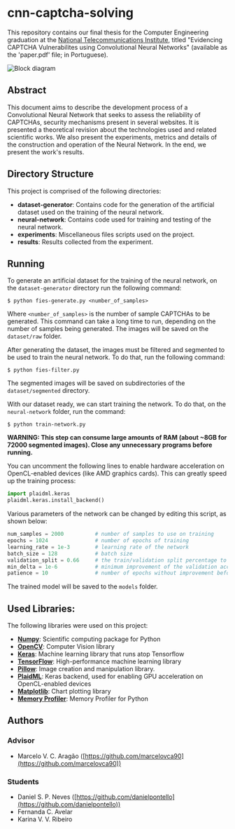 # cnn-captcha-solving

This repository contains our final thesis for the Computer Engineering graduation at the [National Telecommunications Institute](http://inatel.br/), titled "Evidencing CAPTCHA Vulnerabilites using Convolutional Neural Networks" (available as the 'paper.pdf' file; in Portuguese).

![Block diagram](https://github.com/danielpontello/cnn-captcha-solving/blob/master/results/block-diagram.png)

## Abstract

This document aims to describe the development process of a Convolutional Neural Network that seeks to assess the reliability of CAPTCHAs, security mechanisms present in several websites. It is presented a theoretical revision about the technologies used and related scientific works. We also present the experiments, metrics and details of the construction and operation of the Neural Network. In the end, we present the work's results.

## Directory Structure

This project is comprised of the following directories:

 - **dataset-generator**: Contains code for the generation of the artificial dataset used on the training of the neural network.
 - **neural-network**: Contains code used for training and testing of the neural network.
 - **experiments**: Miscellaneous files scripts used on the project.
 - **results**: Results collected from the experiment.

## Running

To generate an artificial dataset for the training of the neural network, on the `dataset-generator` directory run the following command:

```shell
$ python fies-generate.py <number_of_samples>
```

Where `<number_of_samples>` is the number of sample CAPTCHAs to be generated. This command can take a long time to run, depending on the number of samples being generated. The images will be saved on the `dataset/raw` folder.

After generating the dataset, the images must be filtered and segmented to be used to train the neural network. To do that, run the following command:

```shell
$ python fies-filter.py
```

The segmented images will be saved on subdirectories of the `dataset/segmented` directory.

With our dataset ready, we can start training the network. To do that, on the `neural-network` folder, run the command:

```shell
$ python train-network.py
```

**WARNING: This step can consume large amounts of RAM (about ~8GB for 72000 segmented images). Close any unnecessary programs before running.**

You can uncomment the following lines to enable hardware acceleration on OpenCL-enabled devices (like AMD graphics cards). This can greatly speed up the training process:

```python
import plaidml.keras
plaidml.keras.install_backend()
```

Various parameters of the network can be changed by editing this script, as shown below:

```python
num_samples = 2000          # number of samples to use on training
epochs = 1024               # number of epochs of training
learning_rate = 1e-3        # learning rate of the network
batch_size = 128            # batch size
validation_split = 0.66     # the train/validation split percentage to be used
min_delta = 1e-6            # minimum improvement of the validation accuracy before stopping training
patience = 10               # number of epochs without improvement before stopping training
```

The trained model will be saved to the `models` folder.

## Used Libraries:

The following libraries were used on this project:

- **[Numpy](http://www.numpy.org/)**: Scientific computing package for Python
- **[OpenCV](https://opencv.org/)**: Computer Vision library
- **[Keras](https://keras.io/)**: Machine learning library that runs atop Tensorflow
- **[TensorFlow](https://www.tensorflow.org/)**: High-performance machine learning library
- **[Pillow](https://python-pillow.org/)**: Image creation and manipulation library.
- **[PlaidML](https://github.com/plaidml/plaidml)**: Keras backend, used for enabling GPU acceleration on OpenCL-enabled devices
- **[Matplotlib](https://matplotlib.org/)**: Chart plotting library
- **[Memory Profiler](https://pypi.org/project/memory_profiler/)**: Memory Profiler for Python
## Authors

### Advisor
 - Marcelo V. C. Aragão ([https://github.com/marcelovca90](https://github.com/marcelovca90))

### Students

 - Daniel S. P. Neves ([https://github.com/danielpontello](https://github.com/danielpontello))
 - Fernanda C. Avelar
 - Karina V. V. Ribeiro
